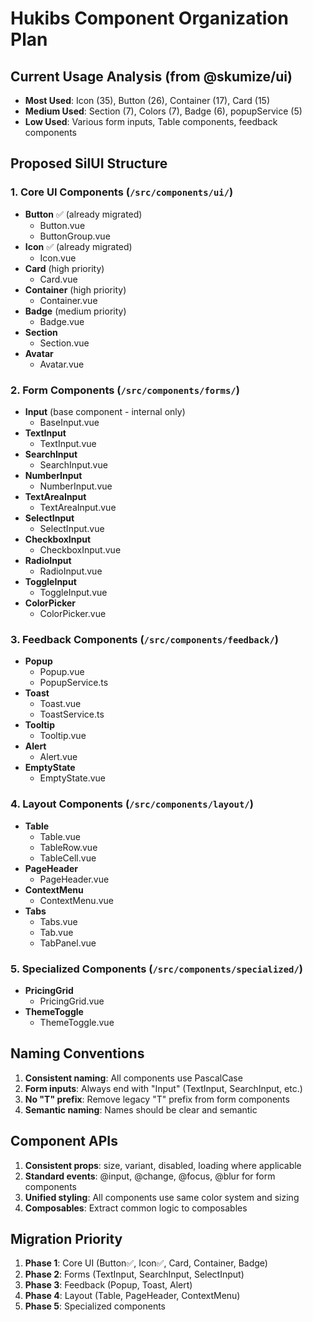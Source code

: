 # Hukibs Component Organization Plan

## Current Usage Analysis (from @skumize/ui)
- **Most Used**: Icon (35), Button (26), Container (17), Card (15)
- **Medium Used**: Section (7), Colors (7), Badge (6), popupService (5)
- **Low Used**: Various form inputs, Table components, feedback components

## Proposed SilUI Structure

### 1. Core UI Components (`/src/components/ui/`)
- **Button** ✅ (already migrated)
  - Button.vue
  - ButtonGroup.vue
- **Icon** ✅ (already migrated)
  - Icon.vue
- **Card** (high priority)
  - Card.vue
- **Container** (high priority)
  - Container.vue
- **Badge** (medium priority)
  - Badge.vue
- **Section**
  - Section.vue
- **Avatar**
  - Avatar.vue

### 2. Form Components (`/src/components/forms/`)
- **Input** (base component - internal only)
  - BaseInput.vue
- **TextInput**
  - TextInput.vue
- **SearchInput**
  - SearchInput.vue
- **NumberInput**
  - NumberInput.vue
- **TextAreaInput**
  - TextAreaInput.vue
- **SelectInput**
  - SelectInput.vue
- **CheckboxInput**
  - CheckboxInput.vue
- **RadioInput**
  - RadioInput.vue
- **ToggleInput**
  - ToggleInput.vue
- **ColorPicker**
  - ColorPicker.vue

### 3. Feedback Components (`/src/components/feedback/`)
- **Popup**
  - Popup.vue
  - PopupService.ts
- **Toast**
  - Toast.vue
  - ToastService.ts
- **Tooltip**
  - Tooltip.vue
- **Alert**
  - Alert.vue
- **EmptyState**
  - EmptyState.vue

### 4. Layout Components (`/src/components/layout/`)
- **Table**
  - Table.vue
  - TableRow.vue
  - TableCell.vue
- **PageHeader**
  - PageHeader.vue
- **ContextMenu**
  - ContextMenu.vue
- **Tabs**
  - Tabs.vue
  - Tab.vue
  - TabPanel.vue

### 5. Specialized Components (`/src/components/specialized/`)
- **PricingGrid**
  - PricingGrid.vue
- **ThemeToggle**
  - ThemeToggle.vue

## Naming Conventions
1. **Consistent naming**: All components use PascalCase
2. **Form inputs**: Always end with "Input" (TextInput, SearchInput, etc.)
3. **No "T" prefix**: Remove legacy "T" prefix from form components
4. **Semantic naming**: Names should be clear and semantic

## Component APIs
1. **Consistent props**: size, variant, disabled, loading where applicable
2. **Standard events**: @input, @change, @focus, @blur for form components
3. **Unified styling**: All components use same color system and sizing
4. **Composables**: Extract common logic to composables

## Migration Priority
1. **Phase 1**: Core UI (Button✅, Icon✅, Card, Container, Badge)
2. **Phase 2**: Forms (TextInput, SearchInput, SelectInput)
3. **Phase 3**: Feedback (Popup, Toast, Alert)
4. **Phase 4**: Layout (Table, PageHeader, ContextMenu)
5. **Phase 5**: Specialized components
